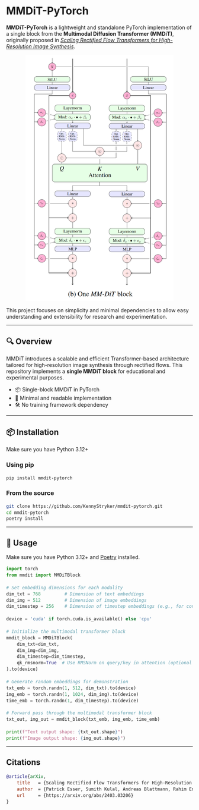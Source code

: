 # MMDiT-PyTorch

**MMDiT-PyTorch** is a lightweight and standalone PyTorch implementation of a single block from the **Multimodal Diffusion Transformer (MMDiT)**, originally proposed in [*Scaling Rectified Flow Transformers for High-Resolution Image Synthesis*](https://arxiv.org/abs/2403.03206).

<div align="center"><img src="https://raw.githubusercontent.com/KennyStryker/mmdit-pytorch/refs/heads/main/assets/mmdit.png" alt="MMDiT Architecture" width="400"/></div>

This project focuses on simplicity and minimal dependencies to allow easy understanding and extensibility for research and experimentation.

---

## 🔍 Overview

MMDiT introduces a scalable and efficient Transformer-based architecture tailored for high-resolution image synthesis through rectified flows. This repository implements a **single MMDiT block** for educational and experimental purposes.

- 📦 Single-block MMDiT in PyTorch
- 🧠 Minimal and readable implementation
- 🛠️ No training framework dependency

---

## 📦 Installation

Make sure you have Python 3.12+

### Using pip
```bash
pip install mmdit-pytorch
```

### From the source
```bash
git clone https://github.com/KennyStryker/mmdit-pytorch.git
cd mmdit-pytorch
poetry install
```

---

## 🚀 Usage

Make sure you have Python 3.12+ and [Poetry](https://python-poetry.org/) installed.

```python
import torch
from mmdit import MMDiTBlock

# Set embedding dimensions for each modality
dim_txt = 768         # Dimension of text embeddings
dim_img = 512         # Dimension of image embeddings
dim_timestep = 256    # Dimension of timestep embeddings (e.g., for conditioning)

device = 'cuda' if torch.cuda.is_available() else 'cpu'

# Initialize the multimodal transformer block
mmdit_block = MMDiTBlock(
    dim_txt=dim_txt,
    dim_img=dim_img,
    dim_timestep=dim_timestep,
    qk_rmsnorm=True  # Use RMSNorm on query/key in attention (optional setting)
).to(device)

# Generate random embeddings for demonstration
txt_emb = torch.randn(1, 512, dim_txt).to(device)
img_emb = torch.randn(1, 1024, dim_img).to(device)
time_emb = torch.randn(1, dim_timestep).to(device)

# Forward pass through the multimodal transformer block
txt_out, img_out = mmdit_block(txt_emb, img_emb, time_emb)

print(f"Text output shape: {txt_out.shape}")
print(f"Image output shape: {img_out.shape}")
```

---

## Citations

```bibtex
@article{arXiv,
    title   = {Scaling Rectified Flow Transformers for High-Resolution Image Synthesis},
    author  = {Patrick Esser, Sumith Kulal, Andreas Blattmann, Rahim Entezari, Jonas Müller, Harry Saini, Yam Levi, Dominik Lorenz, Axel Sauer, Frederic Boesel, Dustin Podell, Tim Dockhorn, Zion English, Kyle Lacey, Alex Goodwin, Yannik Marek, Robin Rombach},
    url     = {https://arxiv.org/abs/2403.03206}
}
```
